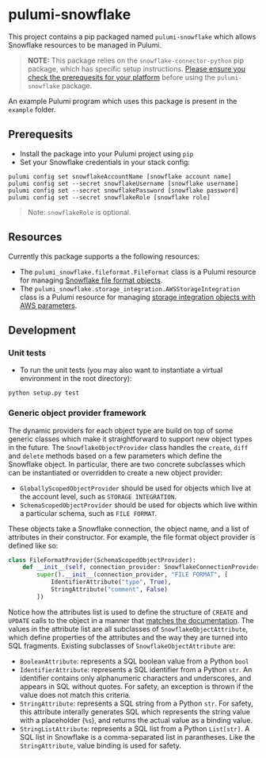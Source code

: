 # pulumi-snowflake

This project contains a pip packaged named `pulumi-snowflake` which allows Snowflake resources to be managed in Pulumi.

> **NOTE:** This package relies on the `snowflake-connector-python` pip package, which has specific setup instructions.  [Please ensure you check the prerequesits for your platform](https://docs.snowflake.net/manuals/user-guide/python-connector-install.html) before using the `pulumi-snowflake` package.

An example Pulumi program which uses this package is present in the `example` folder.

## Prerequesits

* Install the package into your Pulumi project using `pip`
* Set your Snowflake credentials in your stack config:

```
pulumi config set snowflakeAccountName [snowflake account name]
pulumi config set --secret snowflakeUsername [snowflake username]
pulumi config set --secret snowflakePassword [snowflake password]
pulumi config set --secret snowflakeRole [snowflake role]
```

> Note: `snowflakeRole` is optional.

## Resources

Currently this package supports a the following resources:

* The `pulumi_snowflake.fileformat.FileFormat` class is a Pulumi resource for managing [Snowflake file format objects](https://docs.snowflake.net/manuals/sql-reference/sql/create-file-format.html).
* The `pulumi_snowflake.storage_integration.AWSStorageIntegration` class is a Pulumi resource for managing [storage integration objects with AWS parameters](https://docs.snowflake.net/manuals/sql-reference/sql/create-storage-integration.html).


## Development

### Unit tests

* To run the unit tests (you may also want to instantiate a virtual environment in the root directory):

```
python setup.py test
```

### Generic object provider framework

The dynamic providers for each object type are build on top of some generic classes which make it straightforward to support new object types in the future.  The `SnowflakeObjectProvider` class handles the `create`, `diff` and `delete` methods based on a few parameters which define the Snowflake object.  In particular, there are two concrete subclasses which can be instantiated or overridden to create a new object provider:

* `GloballyScopedObjectProvider` should be used for objects which live at the account level, such as `STORAGE INTEGRATION`.
* `SchemaScopedObjectProvider` should be used for objects which live within a particular schema, such as `FILE FORMAT`.

These objects take a Snowflake connection, the object name, and a list of attributes in their constructor.  For example, the file format object provider is defined like so:

```python
class FileFormatProvider(SchemaScopedObjectProvider):
    def __init__(self, connection_provider: SnowflakeConnectionProvider):
        super().__init__(connection_provider, "FILE FORMAT", [
            IdentifierAttribute("type", True),
            StringAttribute("comment", False)
        ])
```

Notice how the attributes list is used to define the structure of `CREATE` and `UPDATE` calls to the object in a manner that [matches the documentation](https://docs.snowflake.net/manuals/sql-reference/sql/create-file-format.html).  The values in the attribute list are all subclasses of `SnowflakeObjectAttribute`, which define properties of the attributes and the way they are turned into SQL fragments.  Existing subclasses of `SnowflakeObjectAttribute` are:

* `BooleanAttribute`: represents a SQL boolean value from a Python `bool`
* `IdentifierAttribute`: represents a SQL identifier from a Python `str`.  An identifier contains only alphanumeric characters and underscores, and appears in SQL without quotes.  For safety, an exception is thrown if the value does not match this criteria.
* `StringAttribute`: represents a SQL string from a Python `str`.  For safety, this attribute interally generates SQL which represents the string value with a placeholder (`%s`), and returns the actual value as a binding value.
* `StringListAttribute`: represents a SQL list from a Python `List[str]`.  A SQL list in Snowflake is a comma-separated list in parantheses.  Like the `StringAttribute`, value binding is used for safety.